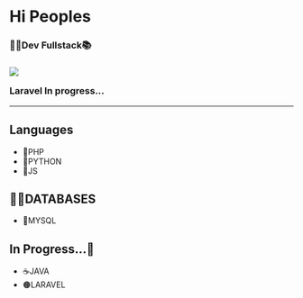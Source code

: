 <h1> Hi Peoples</h1>
<h3>👨‍💻Dev Fullstack📚<h3>

<img src="20230410_171501.gif">
  <p> Laravel In progress...</p>
<hr>

<h2> Languages </h2>
<ul>
<li>🐘PHP</li>
<li>🐍PYTHON</li>
<li>🔶JS</li>

</ul>



<h2>🏦🎲DATABASES</h2>
<ul>
<li>🐬MYSQL</li>
</ul>


<h2>In Progress...🏃</h2>
<ul>
<li>☕JAVA</li>
<li>🟠LARAVEL</li>
</ul>

